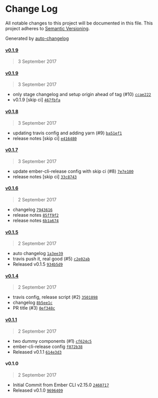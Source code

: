 # Change Log
All notable changes to this project will be documented in this file. This project adheres to [Semantic Versioning](http://semver.org/).

Generated by [auto-changelog](https://github.com/CookPete/auto-changelog)


#### [v0.1.9](https://github.com/jonpitch/auto-release/compare/v0.1.9...v0.1.9)
> 3 September 2017



#### [v0.1.9](https://github.com/jonpitch/auto-release/compare/v0.1.8...v0.1.9)
> 3 September 2017

* only stage changelog and setup origin ahead of tag (#10) [`ccae222`](https://github.com/jonpitch/auto-release/commit/ccae222c1e9ba5a62e1a73b11c8b72002b274519)
* v0.1.9 [skip ci] [`467fbfa`](https://github.com/jonpitch/auto-release/commit/467fbface8bb056d53e001bd7008388ef774a57b)


#### [v0.1.8](https://github.com/jonpitch/auto-release/compare/v0.1.7...v0.1.8)
> 3 September 2017

* updating travis config and adding yarn (#9) [`ba51ef1`](https://github.com/jonpitch/auto-release/commit/ba51ef1c27a2cbc42b88fc12822cc73db455f38d)
* release notes [skip ci] [`e416480`](https://github.com/jonpitch/auto-release/commit/e416480dcc862b0a7729952ec0c0922078c709eb)


#### [v0.1.7](https://github.com/jonpitch/auto-release/compare/v0.1.6...v0.1.7)
> 3 September 2017

* update ember-cli-release config with skip ci (#8) [`7e7e100`](https://github.com/jonpitch/auto-release/commit/7e7e10085d189c6a54c9e3055854b309de6656bb)
* release notes [skip ci] [`33c8743`](https://github.com/jonpitch/auto-release/commit/33c8743bc437e5d30a06828577b82b9e5100c508)


#### [v0.1.6](https://github.com/jonpitch/auto-release/compare/v0.1.5...v0.1.6)
> 2 September 2017

* changelog [`7943616`](https://github.com/jonpitch/auto-release/commit/7943616de3158ba76b937aec01d739a350fd1b24)
* release notes [`85ff9f2`](https://github.com/jonpitch/auto-release/commit/85ff9f27fd68a7298370b4b288a0434892f67e44)
* release notes [`6b1a674`](https://github.com/jonpitch/auto-release/commit/6b1a67450e2a241eb6fd95f40e594035d732454f)


#### [v0.1.5](https://github.com/jonpitch/auto-release/compare/v0.1.4...v0.1.5)
> 2 September 2017

* auto changelog [`1a3ee39`](https://github.com/jonpitch/auto-release/commit/1a3ee3918c5c108cb24d05b241c06cd87ccdfa16)
* travis push it, real good (#5) [`c2e02ab`](https://github.com/jonpitch/auto-release/commit/c2e02abc7d3d2ae6345fce8b8532a9e2da64555f)
* Released v0.1.5 [`934b5d9`](https://github.com/jonpitch/auto-release/commit/934b5d9db8abe3e1f64a973c53a766926af71ad2)


#### [v0.1.4](https://github.com/jonpitch/auto-release/compare/v0.1.1...v0.1.4)
> 2 September 2017

* travis config, release script (#2) [`3501898`](https://github.com/jonpitch/auto-release/commit/3501898193f5b29b2053ab30709f62962b3abeb2)
* changelog [`8b5ee1c`](https://github.com/jonpitch/auto-release/commit/8b5ee1cf0c18d804a0d338dde9ff6f9c4c0ade03)
* PR title (#3) [`0ef348c`](https://github.com/jonpitch/auto-release/commit/0ef348c198ed289f6a6df64ba81b43abce3ad0b0)


#### [v0.1.1](https://github.com/jonpitch/auto-release/compare/v0.1.0...v0.1.1)
> 2 September 2017

* two dummy components (#1) [`cf624c5`](https://github.com/jonpitch/auto-release/commit/cf624c517663f82972941d9c36c6db14bda8f6a5)
* ember-cli-release config [`f072b38`](https://github.com/jonpitch/auto-release/commit/f072b383e277cf01b084b227f79f193663ce0a79)
* Released v0.1.1 [`614e3d3`](https://github.com/jonpitch/auto-release/commit/614e3d35523b5ad4e7dd813cafb6900e42e81195)


#### v0.1.0
> 2 September 2017

* Initial Commit from Ember CLI v2.15.0 [`2460717`](https://github.com/jonpitch/auto-release/commit/246071789fb2b4307369b3ee55e7bc90bb30154f)
* Released v0.1.0 [`9696409`](https://github.com/jonpitch/auto-release/commit/96964093202015ddbf0b1cdd95962c2e72324a0e)
